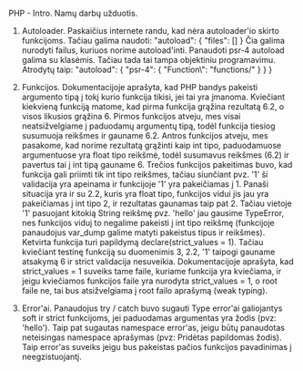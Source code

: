 PHP - Intro. Namų darbų užduotis.

1. Autoloader.
Paskaičius internete randu, kad nėra autoloader'io skirto funkcijoms. Tačiau galima naudoti:
"autoload": {
    "files": []
}
Čia galima nurodyti failus, kuriuos norime autoload'inti. Panaudoti psr-4 autoload galima su klasėmis. Tačiau tada tai tampa objektiniu programavimu. 
Atrodytų taip:
"autoload": {
    "psr-4": {
        "Function\\": "functions/"
        }
    }
}  

2. Funkcijos.
Dokumentacijoje aprašyta, kad PHP bandys pakeisti argumento tipą į tokį kurio funkcija tikisi, jei tai yra įmanoma.
Kviečiant kiekvieną funkciją matome, kad pirma funkcija grąžina rezultatą 6.2, o visos likusios grąžina 6. 
Pirmos funkcijos atveju, mes visai neatsižvelgiame į paduodamų argumentų tipą, todėl funkcija tiesiog susumuoja reikšmes ir gauname 6.2.
Antros funkcijos atveju, mes pasakome, kad norime rezultatą grąžinti kaip int tipo, paduodamuose argumentuose yra float tipo reikšmė, todėl susumavus reikšmes (6.2) ir pavertus tai į int tipą gauname 6.
Trečios funkcijos pakeitimas buvo, kad funkcija gali priimti tik int tipo reikšmes, tačiau siunčiant pvz. '1' ši validacija yra apeinama ir funkcijoje '1' yra pakeičiamas į 1. Panaši situacija yra ir su 2.2, kuris yra float tipo, funkcijos vidui jis jau yra pakeičiamas į int tipo 2, ir rezultatas gaunamas taip pat 2. Tačiau vietoje '1' pasuojant kitokią String reikšmę pvz. 'hello' jau gausime TypeError, nes funkcijos viduj to negalime pakeisti į int tipo reikšmę (funkcijoje panaudojus var_dump galime matyti pakeistus tipus ir reikšmes).
Ketvirta funkcija turi papildymą declare(strict_values = 1). Tačiau kviečiant testinę funkciją su duomenimis 3, 2.2, '1' taipogi gauname atsakymą 6 ir strict validacija nesuveikia. Dokumentacijoje aprašyta, kad strict_values = 1 suveiks tame faile, kuriame funkcija yra kviečiama, ir jeigu kviečiamos funkcijos faile yra nurodyta strict_values = 1, o root faile ne, tai bus atsižvelgiama į root failo aprašymą (weak typing).

3. Error'ai.
Panaudojus try / catch buvo sugauti Type error'ai galiojantys soft ir strict funkcijoms, jei paduodamas argumentas yra žodis (pvz: 'hello').
Taip pat sugautas namespace error'as, jeigu būtų panaudotas neteisingas namespace aprašymas (pvz: Pridėtas papildomas žodis).
Taip error'as suveiks jeigu bus pakeistas pačios funkcijos pavadinimas į neegzistuojantį.